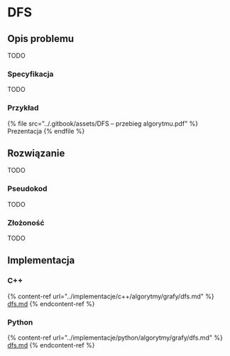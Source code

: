 # DFS

## Opis problemu

TODO

### Specyfikacja

TODO

### Przykład

{% file src="../.gitbook/assets/DFS – przebieg algorytmu.pdf" %}
Prezentacja
{% endfile %}

## Rozwiązanie

TODO

### Pseudokod

TODO

### Złożoność

TODO

## Implementacja

### C++

{% content-ref url="../implementacje/c++/algorytmy/grafy/dfs.md" %}
[dfs.md](../implementacje/c++/algorytmy/grafy/dfs.md)
{% endcontent-ref %}

### Python

{% content-ref url="../implementacje/python/algorytmy/grafy/dfs.md" %}
[dfs.md](../implementacje/python/algorytmy/grafy/dfs.md)
{% endcontent-ref %}

